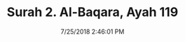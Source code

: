 ---
title       : "Surah 2. Al-Baqara, Ayah 119"
date        : 7/25/2018 2:46:01 PM
draft       : false
type        : "quran"
layout      : "compare"
BookCode    : "CMP"
SurahNumber : "2"
AyahNumber  : "119"
TotalAyah   : "286"
---